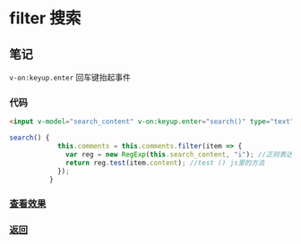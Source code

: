 # filter 搜索

## 笔记

`v-on:keyup.enter` 回车键抬起事件

### 代码

```html
<input v-model="search_content" v-on:keyup.enter="search()" type="text" />
```

```js
search() {
            this.comments = this.comments.filter(item => {
              var reg = new RegExp(this.search_content, "i"); //正则表达式生成  i不区分大小写
              return reg.test(item.content); //test () js里的方法
            });
          }
```

### [查看效果](22.html "内容展示")

### [返回](../index.html)
